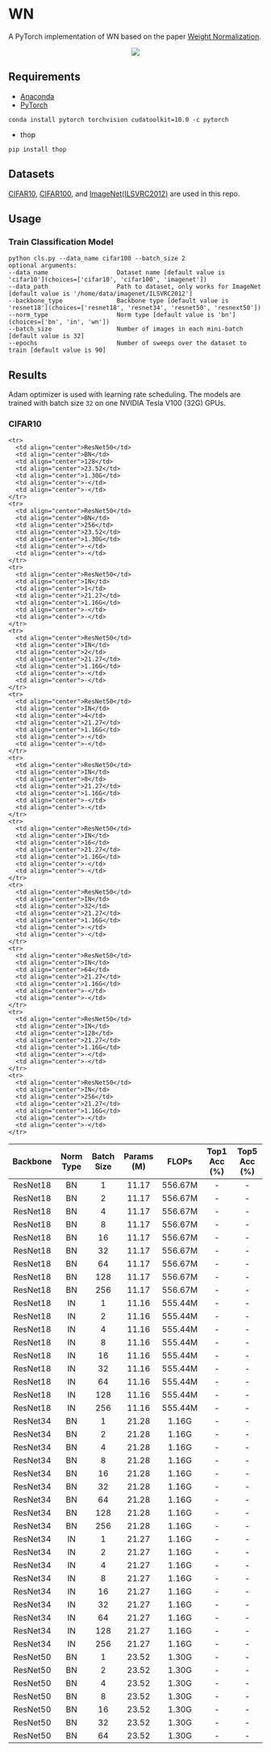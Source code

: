 # WN
A PyTorch implementation of WN based on the paper [Weight Normalization]().

<div align="center">
  <img src="architecture.png"/>
</div>

## Requirements
- [Anaconda](https://www.anaconda.com/download/)
- [PyTorch](https://pytorch.org)
```
conda install pytorch torchvision cudatoolkit=10.0 -c pytorch
```
- thop
```
pip install thop
```

## Datasets
[CIFAR10](http://ai.stanford.edu/~jkrause/cars/car_dataset.html), [CIFAR100](http://www.vision.caltech.edu/visipedia/CUB-200-2011.html), 
and [ImageNet(ILSVRC2012)](http://mmlab.ie.cuhk.edu.hk/projects/DeepFashion/InShopRetrieval.html) are used in this repo.

## Usage
### Train Classification Model
```
python cls.py --data_name cifar100 --batch_size 2
optional arguments:
--data_name                   Dataset name [default value is 'cifar10'](choices=['cifar10', 'cifar100', 'imagenet'])
--data_path                   Path to dataset, only works for ImageNet [default value is '/home/data/imagenet/ILSVRC2012']
--backbone_type               Backbone type [default value is 'resnet18'](choices=['resnet18', 'resnet34', 'resnet50', 'resnext50'])
--norm_type                   Norm type [default value is 'bn'](choices=['bn', 'in', 'wn'])
--batch_size                  Number of images in each mini-batch [default value is 32]
--epochs                      Number of sweeps over the dataset to train [default value is 90]
```

## Results
Adam optimizer is used with learning rate scheduling. The models are trained with batch size `32` on one 
NVIDIA Tesla V100 (32G) GPUs.

### CIFAR10
<table>
  <thead>
    <tr>
      <th>Backbone</th>
      <th>Norm Type</th>
      <th>Batch Size</th>
      <th>Params (M)</th>
      <th>FLOPs</th>
      <th>Top1 Acc (%)</th>
      <th>Top5 Acc (%)</th>
    </tr>
  </thead>
  <tbody>
    <tr>
      <td align="center">ResNet18</td>
      <td align="center">BN</td>
      <td align="center">1</td>
      <td align="center">11.17</td>
      <td align="center">556.67M</td>
      <td align="center">-</td>
      <td align="center">-</td>
    </tr>
    <tr>
      <td align="center">ResNet18</td>
      <td align="center">BN</td>
      <td align="center">2</td>
      <td align="center">11.17</td>
      <td align="center">556.67M</td>
      <td align="center">-</td>
      <td align="center">-</td>
    </tr>
    <tr>
      <td align="center">ResNet18</td>
      <td align="center">BN</td>
      <td align="center">4</td>
      <td align="center">11.17</td>
      <td align="center">556.67M</td>
      <td align="center">-</td>
      <td align="center">-</td>
    </tr>
    <tr>
      <td align="center">ResNet18</td>
      <td align="center">BN</td>
      <td align="center">8</td>
      <td align="center">11.17</td>
      <td align="center">556.67M</td>
      <td align="center">-</td>
      <td align="center">-</td>
    </tr>
    <tr>
      <td align="center">ResNet18</td>
      <td align="center">BN</td>
      <td align="center">16</td>
      <td align="center">11.17</td>
      <td align="center">556.67M</td>
      <td align="center">-</td>
      <td align="center">-</td>
    </tr>
    <tr>
      <td align="center">ResNet18</td>
      <td align="center">BN</td>
      <td align="center">32</td>
      <td align="center">11.17</td>
      <td align="center">556.67M</td>
      <td align="center">-</td>
      <td align="center">-</td>
    </tr>
    <tr>
      <td align="center">ResNet18</td>
      <td align="center">BN</td>
      <td align="center">64</td>
      <td align="center">11.17</td>
      <td align="center">556.67M</td>
      <td align="center">-</td>
      <td align="center">-</td>
    </tr>
    <tr>
      <td align="center">ResNet18</td>
      <td align="center">BN</td>
      <td align="center">128</td>
      <td align="center">11.17</td>
      <td align="center">556.67M</td>
      <td align="center">-</td>
      <td align="center">-</td>
    </tr>
    <tr>
      <td align="center">ResNet18</td>
      <td align="center">BN</td>
      <td align="center">256</td>
      <td align="center">11.17</td>
      <td align="center">556.67M</td>
      <td align="center">-</td>
      <td align="center">-</td>
    </tr>
    <tr>
      <td align="center">ResNet18</td>
      <td align="center">IN</td>
      <td align="center">1</td>
      <td align="center">11.16</td>
      <td align="center">555.44M</td>
      <td align="center">-</td>
      <td align="center">-</td>
    </tr>
    <tr>
      <td align="center">ResNet18</td>
      <td align="center">IN</td>
      <td align="center">2</td>
      <td align="center">11.16</td>
      <td align="center">555.44M</td>
      <td align="center">-</td>
      <td align="center">-</td>
    </tr>
    <tr>
      <td align="center">ResNet18</td>
      <td align="center">IN</td>
      <td align="center">4</td>
      <td align="center">11.16</td>
      <td align="center">555.44M</td>
      <td align="center">-</td>
      <td align="center">-</td>
    </tr>
    <tr>
      <td align="center">ResNet18</td>
      <td align="center">IN</td>
      <td align="center">8</td>
      <td align="center">11.16</td>
      <td align="center">555.44M</td>
      <td align="center">-</td>
      <td align="center">-</td>
    </tr>
    <tr>
      <td align="center">ResNet18</td>
      <td align="center">IN</td>
      <td align="center">16</td>
      <td align="center">11.16</td>
      <td align="center">555.44M</td>
      <td align="center">-</td>
      <td align="center">-</td>
    </tr>
    <tr>
      <td align="center">ResNet18</td>
      <td align="center">IN</td>
      <td align="center">32</td>
      <td align="center">11.16</td>
      <td align="center">555.44M</td>
      <td align="center">-</td>
      <td align="center">-</td>
    </tr>
    <tr>
      <td align="center">ResNet18</td>
      <td align="center">IN</td>
      <td align="center">64</td>
      <td align="center">11.16</td>
      <td align="center">555.44M</td>
      <td align="center">-</td>
      <td align="center">-</td>
    </tr>
    <tr>
      <td align="center">ResNet18</td>
      <td align="center">IN</td>
      <td align="center">128</td>
      <td align="center">11.16</td>
      <td align="center">555.44M</td>
      <td align="center">-</td>
      <td align="center">-</td>
    </tr>
    <tr>
      <td align="center">ResNet18</td>
      <td align="center">IN</td>
      <td align="center">256</td>
      <td align="center">11.16</td>
      <td align="center">555.44M</td>
      <td align="center">-</td>
      <td align="center">-</td>
    </tr>
    <tr>
      <td align="center">ResNet34</td>
      <td align="center">BN</td>
      <td align="center">1</td>
      <td align="center">21.28</td>
      <td align="center">1.16G</td>
      <td align="center">-</td>
      <td align="center">-</td>
    </tr>
    <tr>
      <td align="center">ResNet34</td>
      <td align="center">BN</td>
      <td align="center">2</td>
      <td align="center">21.28</td>
      <td align="center">1.16G</td>
      <td align="center">-</td>
      <td align="center">-</td>
    </tr>
    <tr>
      <td align="center">ResNet34</td>
      <td align="center">BN</td>
      <td align="center">4</td>
      <td align="center">21.28</td>
      <td align="center">1.16G</td>
      <td align="center">-</td>
      <td align="center">-</td>
    </tr>
    <tr>
      <td align="center">ResNet34</td>
      <td align="center">BN</td>
      <td align="center">8</td>
      <td align="center">21.28</td>
      <td align="center">1.16G</td>
      <td align="center">-</td>
      <td align="center">-</td>
    </tr>
    <tr>
      <td align="center">ResNet34</td>
      <td align="center">BN</td>
      <td align="center">16</td>
      <td align="center">21.28</td>
      <td align="center">1.16G</td>
      <td align="center">-</td>
      <td align="center">-</td>
    </tr>
    <tr>
      <td align="center">ResNet34</td>
      <td align="center">BN</td>
      <td align="center">32</td>
      <td align="center">21.28</td>
      <td align="center">1.16G</td>
      <td align="center">-</td>
      <td align="center">-</td>
    </tr>
    <tr>
      <td align="center">ResNet34</td>
      <td align="center">BN</td>
      <td align="center">64</td>
      <td align="center">21.28</td>
      <td align="center">1.16G</td>
      <td align="center">-</td>
      <td align="center">-</td>
    </tr>
    <tr>
      <td align="center">ResNet34</td>
      <td align="center">BN</td>
      <td align="center">128</td>
      <td align="center">21.28</td>
      <td align="center">1.16G</td>
      <td align="center">-</td>
      <td align="center">-</td>
    </tr>
    <tr>
      <td align="center">ResNet34</td>
      <td align="center">BN</td>
      <td align="center">256</td>
      <td align="center">21.28</td>
      <td align="center">1.16G</td>
      <td align="center">-</td>
      <td align="center">-</td>
    </tr>
    <tr>
      <td align="center">ResNet34</td>
      <td align="center">IN</td>
      <td align="center">1</td>
      <td align="center">21.27</td>
      <td align="center">1.16G</td>
      <td align="center">-</td>
      <td align="center">-</td>
    </tr>
    <tr>
      <td align="center">ResNet34</td>
      <td align="center">IN</td>
      <td align="center">2</td>
      <td align="center">21.27</td>
      <td align="center">1.16G</td>
      <td align="center">-</td>
      <td align="center">-</td>
    </tr>
    <tr>
      <td align="center">ResNet34</td>
      <td align="center">IN</td>
      <td align="center">4</td>
      <td align="center">21.27</td>
      <td align="center">1.16G</td>
      <td align="center">-</td>
      <td align="center">-</td>
    </tr>
    <tr>
      <td align="center">ResNet34</td>
      <td align="center">IN</td>
      <td align="center">8</td>
      <td align="center">21.27</td>
      <td align="center">1.16G</td>
      <td align="center">-</td>
      <td align="center">-</td>
    </tr>
    <tr>
      <td align="center">ResNet34</td>
      <td align="center">IN</td>
      <td align="center">16</td>
      <td align="center">21.27</td>
      <td align="center">1.16G</td>
      <td align="center">-</td>
      <td align="center">-</td>
    </tr>
    <tr>
      <td align="center">ResNet34</td>
      <td align="center">IN</td>
      <td align="center">32</td>
      <td align="center">21.27</td>
      <td align="center">1.16G</td>
      <td align="center">-</td>
      <td align="center">-</td>
    </tr>
    <tr>
      <td align="center">ResNet34</td>
      <td align="center">IN</td>
      <td align="center">64</td>
      <td align="center">21.27</td>
      <td align="center">1.16G</td>
      <td align="center">-</td>
      <td align="center">-</td>
    </tr>
    <tr>
      <td align="center">ResNet34</td>
      <td align="center">IN</td>
      <td align="center">128</td>
      <td align="center">21.27</td>
      <td align="center">1.16G</td>
      <td align="center">-</td>
      <td align="center">-</td>
    </tr>
    <tr>
      <td align="center">ResNet34</td>
      <td align="center">IN</td>
      <td align="center">256</td>
      <td align="center">21.27</td>
      <td align="center">1.16G</td>
      <td align="center">-</td>
      <td align="center">-</td>
    </tr>
    <tr>
      <td align="center">ResNet50</td>
      <td align="center">BN</td>
      <td align="center">1</td>
      <td align="center">23.52</td>
      <td align="center">1.30G</td>
      <td align="center">-</td>
      <td align="center">-</td>
    </tr>
    <tr>
      <td align="center">ResNet50</td>
      <td align="center">BN</td>
      <td align="center">2</td>
      <td align="center">23.52</td>
      <td align="center">1.30G</td>
      <td align="center">-</td>
      <td align="center">-</td>
    </tr>
    <tr>
      <td align="center">ResNet50</td>
      <td align="center">BN</td>
      <td align="center">4</td>
      <td align="center">23.52</td>
      <td align="center">1.30G</td>
      <td align="center">-</td>
      <td align="center">-</td>
    </tr>
    <tr>
      <td align="center">ResNet50</td>
      <td align="center">BN</td>
      <td align="center">8</td>
      <td align="center">23.52</td>
      <td align="center">1.30G</td>
      <td align="center">-</td>
      <td align="center">-</td>
    </tr>
    <tr>
      <td align="center">ResNet50</td>
      <td align="center">BN</td>
      <td align="center">16</td>
      <td align="center">23.52</td>
      <td align="center">1.30G</td>
      <td align="center">-</td>
      <td align="center">-</td>
    </tr>
    <tr>
      <td align="center">ResNet50</td>
      <td align="center">BN</td>
      <td align="center">32</td>
      <td align="center">23.52</td>
      <td align="center">1.30G</td>
      <td align="center">-</td>
      <td align="center">-</td>
    </tr>
    <tr>
      <td align="center">ResNet50</td>
      <td align="center">BN</td>
      <td align="center">64</td>
      <td align="center">23.52</td>
      <td align="center">1.30G</td>
      <td align="center">-</td>
      <td align="center">-</td>
    </tr>
    
    
    
    <tr>
      <td align="center">ResNet50</td>
      <td align="center">BN</td>
      <td align="center">128</td>
      <td align="center">23.52</td>
      <td align="center">1.30G</td>
      <td align="center">-</td>
      <td align="center">-</td>
    </tr>
    <tr>
      <td align="center">ResNet50</td>
      <td align="center">BN</td>
      <td align="center">256</td>
      <td align="center">23.52</td>
      <td align="center">1.30G</td>
      <td align="center">-</td>
      <td align="center">-</td>
    </tr>
    <tr>
      <td align="center">ResNet50</td>
      <td align="center">IN</td>
      <td align="center">1</td>
      <td align="center">21.27</td>
      <td align="center">1.16G</td>
      <td align="center">-</td>
      <td align="center">-</td>
    </tr>
    <tr>
      <td align="center">ResNet50</td>
      <td align="center">IN</td>
      <td align="center">2</td>
      <td align="center">21.27</td>
      <td align="center">1.16G</td>
      <td align="center">-</td>
      <td align="center">-</td>
    </tr>
    <tr>
      <td align="center">ResNet50</td>
      <td align="center">IN</td>
      <td align="center">4</td>
      <td align="center">21.27</td>
      <td align="center">1.16G</td>
      <td align="center">-</td>
      <td align="center">-</td>
    </tr>
    <tr>
      <td align="center">ResNet50</td>
      <td align="center">IN</td>
      <td align="center">8</td>
      <td align="center">21.27</td>
      <td align="center">1.16G</td>
      <td align="center">-</td>
      <td align="center">-</td>
    </tr>
    <tr>
      <td align="center">ResNet50</td>
      <td align="center">IN</td>
      <td align="center">16</td>
      <td align="center">21.27</td>
      <td align="center">1.16G</td>
      <td align="center">-</td>
      <td align="center">-</td>
    </tr>
    <tr>
      <td align="center">ResNet50</td>
      <td align="center">IN</td>
      <td align="center">32</td>
      <td align="center">21.27</td>
      <td align="center">1.16G</td>
      <td align="center">-</td>
      <td align="center">-</td>
    </tr>
    <tr>
      <td align="center">ResNet50</td>
      <td align="center">IN</td>
      <td align="center">64</td>
      <td align="center">21.27</td>
      <td align="center">1.16G</td>
      <td align="center">-</td>
      <td align="center">-</td>
    </tr>
    <tr>
      <td align="center">ResNet50</td>
      <td align="center">IN</td>
      <td align="center">128</td>
      <td align="center">21.27</td>
      <td align="center">1.16G</td>
      <td align="center">-</td>
      <td align="center">-</td>
    </tr>
    <tr>
      <td align="center">ResNet50</td>
      <td align="center">IN</td>
      <td align="center">256</td>
      <td align="center">21.27</td>
      <td align="center">1.16G</td>
      <td align="center">-</td>
      <td align="center">-</td>
    </tr>
  </tbody>
</table>






